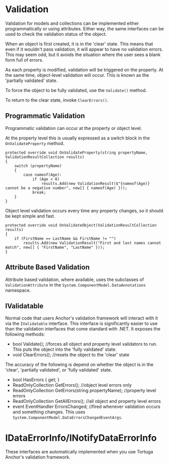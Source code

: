 ﻿# Validation

Validation for models and collections can be implemented either programmatically or using attributes. Either way, the same interfaces can be used to check the validation status of the object.

When an object is first created, it is in the 'clear' state. This means that even if it wouldn't pass validation, it will appear to have no validation errors. This may seem odd, but it avoids the situation where the user sees a blank form full of errors.

As each property is modified, validation will be triggered on the property. At the same time, object-level validation will occur. This is known as the 'partially validated' state.

To force the object to be fully validated, use the `Validate()` method.

To return to the clear state, invoke `ClearErrors()`. 

## Programmatic Validation

Programmatic validation can occur at the property or object level.


At the property level this is usually expressed as a switch block in the `OnValidateProperty` method.

```
protected override void OnValidateProperty(string propertyName, ValidationResultCollection results)
{
    switch (propertyName)
    {
        case nameof(Age):
            if (Age < 0)
                results.Add(new ValidationResult($"{nameof(Age)} cannot be a negative number", new[] { nameof(Age) }));
            break;
    }
}
```


Object level validation occurs every time any property changes, so it should be kept simple and fast.


```
protected override void OnValidateObject(ValidationResultCollection results)
{
    if (FirstName == LastName && FirstName != "")
        results.Add(new ValidationResult("First and last names cannot match", new[] { "FirstName", "LastName" }));
}
```

## Attribute Based Validation

Attribute based validation, where available, uses the subclasses of `ValidationAttribute` in the `System.ComponentModel.DataAnnotations` namespace.

## IValidatable

Normal code that users Anchor's validation framework will interact with it via the `IValidatable` interface. This interface is significantly easier to use than the validation interfaces that come standard with .NET. It exposes the following methods:

* bool Validate(); //forces all object and property level validators to run. This puts the object into the 'fully validated' state.
* void ClearErrors(); //resets the object to the 'clear' state

The accuracy of the following is depend on whether the object is in the 'clear', 'partially validated', or 'fully validated' state.

* bool HasErrors { get; }
* ReadOnlyCollection<ValidationResult> GetErrors(); //object level errors only
* ReadOnlyCollection<ValidationResult> GetErrors(string propertyName); //property level errors
* ReadOnlyCollection<ValidationResult> GetAllErrors(); //all object and property level errors
* event EventHandler<DataErrorsChangedEventArgs> ErrorsChanged; //fired whenever validation occurs and something changes. This uses `System.ComponentModel.DataErrorsChangedEventArgs`.


# IDataErrorInfo/INotifyDataErrorInfo

These interfaces are automatically implemented when you use Tortuga Anchor's validation framework. 

